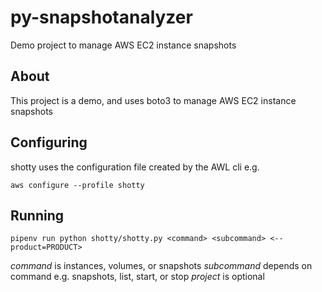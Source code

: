 # py-snapshotanalyzer
Demo project to manage AWS EC2 instance snapshots

## About

This project is a demo, and uses boto3 to manage AWS EC2 instance snapshots

## Configuring

shotty uses the configuration file created by the AWL cli e.g.

`aws configure --profile shotty`

## Running

`pipenv run python shotty/shotty.py <command> <subcommand> <--product=PRODUCT>`

*command* is instances, volumes, or snapshots
*subcommand* depends on command e.g. snapshots, list, start, or stop
*project* is optional
